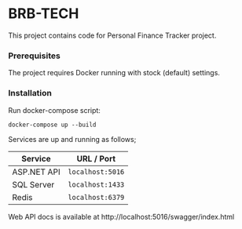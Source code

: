 # BRB-TECH
This project contains code for Personal Finance Tracker project. 

### Prerequisites
The project requires Docker running with stock (default) settings.

### Installation
Run docker-compose script:
```
docker-compose up --build
```

Services are up and running as follows;

| Service      | URL / Port              
| ----------- | ----------------------- | 
| ASP.NET API | `localhost:5016`        | 
| SQL Server  | `localhost:1433`        |
| Redis       | `localhost:6379`        |

Web API docs is available at http://localhost:5016/swagger/index.html
